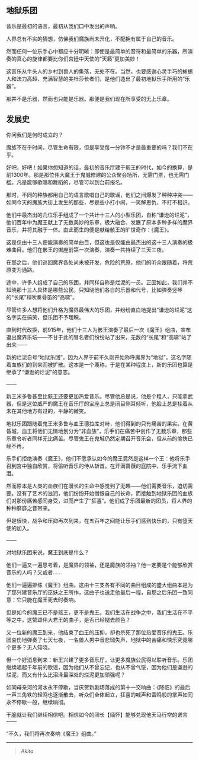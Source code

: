 ## 地狱乐团

音乐是最初的语言，最初从我们口中发出的声响。

人界总有不实的猜想，仿佛我们魔族尚未开化，不配拥有属于自己的音乐。

然而任何一位乐手心中都应十分明晰：即使是最简单的音符和最简单的乐器，所演奏的真心的旋律都要比你们宫廷中天使的“天籁”更加美妙！

这音乐从牛头人的乡村到兽人的集落，无处不在。当然，也要感谢心灵手巧的蜥蜴人和法力高超、充满智慧的美杜莎长者们，是他们造出了最初地狱乐手所用的“乐器”。

那并不是乐器，然而也只能是乐器。那便是我们现在所享受的无上乐章。

## 发展史

你问我们是何时成立的？

魔族不在乎时间，尽管生命有限，但是享受每一分钟不才是最重要的吗？我们不在乎。

好吧，好吧！如果你想知道的话，最初的音乐厅建于骸王的时代，如今的换算，是前1300年。那是那位伟大魔王于鬼城修建的公众聚会场所，无需门票，也无需门槛。凡是能够歌唱和舞蹈的，尽管可以到台前报名。

那时，不同的种族都用自己的语言歌唱自己的歌谣，他们之间爆发了种种冲突——如同今天的魔族大街上发生的那些，尽是些小打小闹，一笑解恩仇，不打不相识。

他们中最杰出的几位乐手组成了一个共计十三人的小型乐团，自称“谦逊的烂泥”，他们百年中为魔王献上了无数美妙的乐章，极大融合、发展了原本多种多样的魔界音乐，并将其融于一体。由此而生的便是献给骸王的旷世奇作：《魔王》。

这是仅由十三人便能演奏的简单曲目，但这也是仅能由最杰出的这十三人演奏的极难曲目。他们在骸王的御座前第一次演奏，演奏一共持续了三天三夜。

在那之后，他们巡回魔界各处尚未被开发，危险的荒原，他们的听众跟随着，将荒原变为通路。

途中，许多人组成了自己的乐团，并同样自称是烂泥的一员。正因如此，我们并不知晓那十三人具体是哪些公民，只知晓他们各自的乐器和代号，比如弹奏竖琴的“长尾”和吹奏骨笛的“高啸”。

尽管许多人想将他们升格为魔界最伟大的乐团，并纷纷直白地提出“谦逊的烂泥”这名字实在搞笑，但乐团不予理睬。

直到时代改换，前915年，他们十三人为骸王演奏了最后一次《魔王》组曲，宣布退出魔界乐坛——不甘于此的冒名者们纷纷站了出来，无数的“长尾”和“高啸”站了出来——

新的烂泥自号“地狱乐团”，因为人界于前不久刚开始称呼魔界为“地狱”，这名字随着血族们的到来而被扩散。这本是一个蔑称，于是在某种程度上，新的乐团也算是继承了“谦逊的烂泥”的意志。

——

新王米多鲁甚至比骸王还要更加热爱音乐。尽管他总是说，他是个粗人，只能拿武器，但是这位威严的魔王在音乐厅的宝座上总是闭目侧耳倾听，他脸上总是挂着从未在其他地方有过的，平静的微笑。

地狱乐团跟随着鬼王米多鲁与血王德拉库对峙，他们得到的只有痛苦的果实。在黄昏城，血王将他们无情地划分为“非血族”，乐手们在痛苦中创作了无数乐章，那些乐章令听者同样无比痛苦。尽管鬼王在鬼城仍然定期召开音乐会，但从前的愉快已经不再。

乐手们拒绝演奏《魔王》，他们不愿承认如今的魔王竟然是这样一个王：他将乐手召到宫中独自欣赏，将偷听音乐的侍从斩首。在开满蔷薇的庭院中，乐手流下血泪。

然而原本是人类的血族们在漫长的生命中感觉到了无趣——他们需要音乐，迫切需要。没有了艺术的滋润，他们纷纷开始憎恨自己的长命，而接触到地狱乐团的血族们对那份痛苦感同身受，进而产生了“狂喜”。他们成了乐团最新的团员，将人界的种种靡靡之音带来。

但是很快，战争和压抑再次到来，在五百年之间能让乐手们感到快乐的，只有堕天使的加入。

——

对地狱乐团来说，魔王到底是什么？

他们一遍又一遍思考着，是魔界的领袖，还是魔族的领袖？他一定要是个能够欣赏音乐的人吗？又或者……

他们一遍遍排练《魔王》组曲。这由十三支各有不同的曲目组成的盛大组曲本是为了那兴建音乐厅的巫妖之王所作，这曲子也送走他最后一程，自那之后乐团一致同意：它只能在魔王死去时奏响。

但是如今的魔王已不是骸王，更不是鬼王。我们生活在战争之中，我们生活在不平等之中，这赞颂伟大君王的曲子，是否已经褪去颜色？

又一位新的魔王到来，他结束了血王的压抑，却也杀死了那位热爱音乐的鬼王。乐团哀伤地弹奏了七天七夜，一名兽人男中音悲恸失声，地狱中的苦痛和快乐究竟哪个更多？无人知晓。

但一个好消息到来：新王兴建了更多音乐厅，让更多魔族公民得以聆听音乐。乐团继续唱起千年前的歌谣，因为他们从不曾忘记，也从不曾气馁，因为他们是谦逊的烂泥，而又有什么比沼泽最深处的烂泥更加顽强呢？

如同母亲河的河水永不停歇，当庆贺新剧场落成的第十一交响曲：《降临》的最后一声三角铁的轻鸣也逐渐散去，听众们全体起立，狂喜的喊声和雷鸣般的掌声如同永不停歇一般，继续响彻。

干脆就让我们继续相信吧。相信如今的团长【缅怀】能够兑现他天马行空的诺言——

“不久，我们将再次奏响《魔王》组曲。”

---

> *Akita*